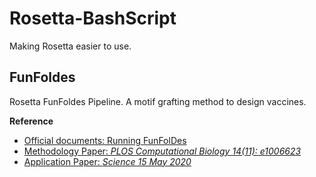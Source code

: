 # Rosetta-BashScript
Making Rosetta easier to use.

FunFoldes
---
Rosetta FunFoldes Pipeline. A motif grafting method to design vaccines.

**Reference**
+ [Official documents: Running FunFolDes](https://new.rosettacommons.org/docs/latest/scripting_documentation/RosettaScripts/composite_protocols/fold_from_loops/RunningFunFolDes)
+ [Methodology Paper: _PLOS Computational Biology 14(11): e1006623_](https://journals.plos.org/ploscompbiol/article?id=10.1371/journal.pcbi.1006623)
+ [Application Paper: _Science 15 May 2020_](https://science.sciencemag.org/content/368/6492/eaay5051.full)

